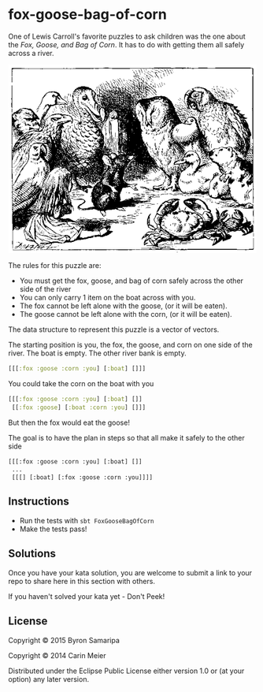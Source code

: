 # fox-goose-bag-of-corn

One of Lewis Carroll's favorite puzzles to ask children was the one
about the _Fox, Goose, and Bag of Corn_.  It has to do with getting
them all safely across a river.

![alice swimming](/images/storytelling.gif)


The rules for this puzzle are:

- You must get the fox, goose, and bag of corn safely across the other side of the river
- You can only carry 1 item on the boat across with you.
- The fox cannot be left alone with the goose, (or it will be eaten).
- The goose cannot be left alone with the corn, (or it will be eaten).

The data structure to represent this puzzle is a vector of vectors.

The starting position is you, the fox, the goose, and corn on one side of the river. The boat is empty. The other river bank is empty.

```clojure
[[[:fox :goose :corn :you] [:boat] []]]
```

You could take the corn on the boat with you

```clojure
[[[:fox :goose :corn :you] [:boat] []]
 [[:fox :goose] [:boat :corn :you] []]]
```

But then the fox would eat the goose!

The goal is to have the plan in steps so that all make it safely to the other side

```
[[[:fox :goose :corn :you] [:boat] []]
 ...
 [[[] [:boat] [:fox :goose :corn :you]]]]
```

## Instructions

- Run the tests with `sbt FoxGooseBagOfCorn`
- Make the tests pass!

## Solutions

Once you have your kata solution, you are welcome to submit a link to your repo to share here in this section with others.

If you haven't solved your kata yet - Don't Peek!

## License

Copyright © 2015 Byron Samaripa

Copyright © 2014 Carin Meier

Distributed under the Eclipse Public License either version 1.0 or (at
your option) any later version.
